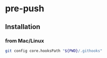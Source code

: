 # pre-push
 
## Installation

### from Mac/Linux

```bash
git config core.hooksPath "${PWD}/.githooks"
```
